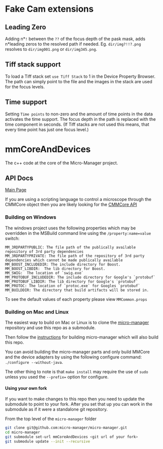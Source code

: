 # Fake Cam extensions

## Leading Zero

Adding n\*`!` between the `??` of the focus depth of the pask mask, adds n\*leading zeros to the resolved path if needed. Eg. `dir/img?!!?.png` resolves to `dir/img001.png` or `dir/img345.png`.

## Tiff stack support

To load a Tiff stack set `use Tiff Stack` to 1 in the Device Property Browser. The path can simply point to the file and the images in the stack are used for the focus levels.

## Time support

Setting `Time points` to non-zero and the amount of time points in the data activates the time support. The focus depth in the path is replaced with the time component in seconds. (If Tiff stacks are not used this means, that every time point has just one focus level.)


# mmCoreAndDevices
The c++ code at the core of the Micro-Manager project.

## API Docs
[Main Page](https://micro-manager.org/apidoc/MMCore/latest/index.html)

If you are using a scripting language to control a microscope through the CMMCore object
then you are likely looking for the [CMMCore API](https://micro-manager.org/apidoc/MMCore/latest/class_c_m_m_core.html)

### Building on Windows
The windows project uses the following properties which may be overridden in the MSBuild command line using the `/property:name=value` switch:

    MM_3RDPARTYPUBLIC: The file path of the publically available repository of 3rd party dependencies
    MM_3RDPARTYPRIVATE: The file path of the repository of 3rd party dependencies which cannot be made publically available
    MM_BOOST_INCLUDEDIR: The include directory for Boost.
    MM_BOOST_LIBDIR:  The lib directory for Boost.
    MM_SWIG:  The location of `swig.exe`
    MM_PROTOBUF_INCLUDEDIR: The include directory for Google's `protobuf`
    MM_PROTOBUF_LIBDIR: The lib directory for Google's `protobuf`
    MM_PROTOC: The location of `protoc.exe` for Googles `protobuf`
    MM_BUILDDIR: The directory that build artifacts will be stored in.
	
To see the default values of each property please view `MMCommon.props`

### Building on Mac and  Linux

The easiest way to build on Mac or Linux is to clone the [micro-manager](https://github.com/micro-manager/micro-manager) repository and use this repo as a submodule. 


Then follow the [instructions](https://github.com/micro-manager/micro-manager/blob/main/doc/how-to-build.md#building-on-unix) for building micro-manager which will also build this repo.

You can avoid building the micro-manager parts and only build MMCore and the device adapters by using the following configure command: `./configure --without-java`.

The other thing to note is that `make install` may require the use of `sudo` unless you used the `--prefix=` option for configure.

#### Using your own fork
If you want to make changes to this repo then you need to update the submodule to point to your fork. After you set that up you can work in the submodule as if it were a standalone git repository.

From the top level of the `micro-manager` folder
```bash
git clone git@github.com:micro-manager/micro-manager.git
cd micro-manager
git submodule set-url mmCoreAndDevices <git url of your fork>
git submodule update --init --recursive
```
